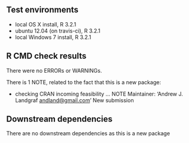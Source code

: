 ## Test environments
* local OS X install, R 3.2.1
* ubuntu 12.04 (on travis-ci), R 3.2.1
* local Windows 7 install, R 3.2.1

## R CMD check results
There were no ERRORs or WARNINGs. 

There is 1 NOTE, related to the fact that this is a new package:

* checking CRAN incoming feasibility ... NOTE
Maintainer: ‘Andrew J. Landgraf <andland@gmail.com>’
New submission

## Downstream dependencies
There are no downstream dependencies as this is a new package
